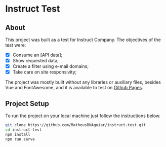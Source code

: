 # Instruct Test

## About

This project was built as a test for Instruct Company. The objectives of the test were:

- [x] Consume an [API data];
- [x] Show requested data;
- [x] Create a filter using e-mail domains;
- [x] Take care on site responsivity;

The project was mostly built without any libraries or auxiliary files, besides Vue and FontAwesome, and it is available to test on [Github Pages]("https://matheusbnaguiar.github.io/instruct-test/").

## Project Setup

To run the project on your local machine just follow the instructions below.

```bash
git clone https://github.com/MatheusBNAguiar/instruct-test.git
cd instruct-test
npm install
npm run serve
```
